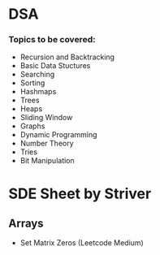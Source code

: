 # DSA
### Topics to be covered:
- Recursion and Backtracking
- Basic Data Stuctures
- Searching
- Sorting
- Hashmaps
- Trees
- Heaps
- Sliding Window
- Graphs
- Dynamic Programming
- Number Theory
- Tries
- Bit Manipulation


# SDE Sheet by Striver
## Arrays
 - Set Matrix Zeros (Leetcode Medium)
